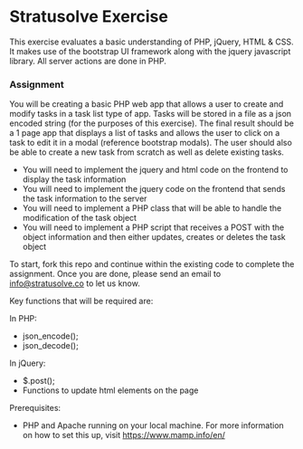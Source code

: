 # Stratusolve Exercise
This exercise evaluates a basic understanding of PHP, jQuery, HTML &amp; CSS. It makes use of the bootstrap UI framework along with the jquery javascript library. All server actions are done in PHP.

### Assignment
You will be creating a basic PHP web app that allows a user to create and modify tasks in a task list type of app. Tasks will be stored in a file as a json encoded string (for the purposes of this exercise).
The final result should be a 1 page app that displays a list of tasks and allows the user to click on a task to edit it in a modal (reference bootstrap modals). The user should also be able to create a new task from scratch as well as delete existing tasks.
* You will need to implement the jquery and html code on the frontend to display the task information
* You will need to implement the jquery code on the frontend that sends the task information to the server
* You will need to implement a PHP class that will be able to handle the modification of the task object
* You will need to implement a PHP script that receives a POST with the object information and then either updates, creates or deletes the task object

To start, fork this repo and continue within the existing code to complete the assignment. Once you are done, please send an email to info@stratusolve.co to let us know.

Key functions that will be required are:

In PHP:
* json_encode();
* json_decode();

In jQuery:
* $.post();
* Functions to update html elements on the page

Prerequisites:
* PHP and Apache running on your local machine. For more information on how to set this up, visit https://www.mamp.info/en/
